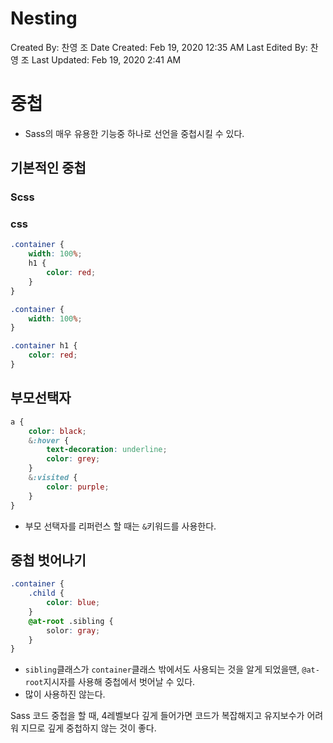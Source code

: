 # Nesting

Created By: 찬영 조
Date Created: Feb 19, 2020 12:35 AM
Last Edited By: 찬영 조
Last Updated: Feb 19, 2020 2:41 AM

# 중첩

- Sass의 매우 유용한 기능중 하나로 선언을 중첩시킬 수 있다.

## 기본적인 중첩

### Scss

### css

```scss
.container {
	width: 100%;
	h1 {
		color: red;
	}
}
```

```css
.container {
	width: 100%;
}

.container h1 {
	color: red;
}
```

## 부모선택자

```scss
a {
	color: black;
	&:hover {
		text-decoration: underline;
		color: grey;
	}
	&:visited {
		color: purple;
	}
}
```

- 부모 선택자를 리퍼런스 할 때는 `&`키워드를 사용한다.

## 중첩 벗어나기

```scss
.container {
	.child {
		color: blue;
	}
	@at-root .sibling {
		solor: gray;
	}
}
```

- `sibling`클래스가 `container`클래스 밖에서도 사용되는 것을 알게 되었을땐, `@at-root`지시자를 사용해 중첩에서 벗어날 수 있다.
- 많이 사용하진 않는다.

Sass 코드 중첩을 할 때, 4레벨보다 깊게 들어가면 코드가 복잡해지고 유지보수가 어려워 지므로 깊게 중첩하지 않는 것이 좋다.